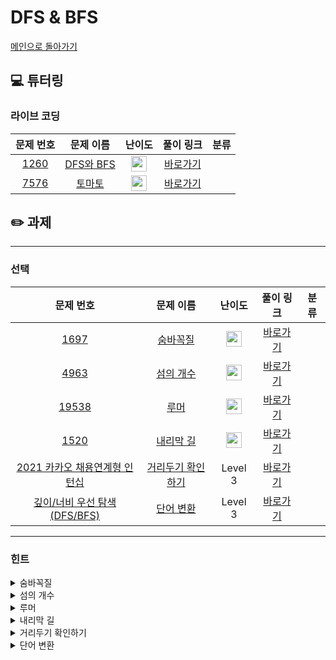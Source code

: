 # DFS & BFS

[메인으로 돌아가기](https://github.com/Altu-Bitu/Notice)

## 💻 튜터링

### 라이브 코딩

|문제 번호|문제 이름|난이도|풀이 링크|분류|
| :-----: | :-----: | :-----: | :-----: | :-----: |
|<a href="https://www.acmicpc.net/problem/1260" target="_blank">1260</a>|<a href="https://www.acmicpc.net/problem/1260" target="_blank">DFS와 BFS</a>|<img height="25px" width="25px" src="https://static.solved.ac/tier_small/9.svg"/>|[바로가기]()||
|<a href="https://www.acmicpc.net/problem/7576" target="_blank">7576</a>|<a href="https://www.acmicpc.net/problem/7576" target="_blank">토마토</a>|<img height="25px" width="25px" src="https://static.solved.ac/tier_small/10.svg"/>|[바로가기]()||

## ✏️ 과제

---

### 선택

|문제 번호|문제 이름|난이도|풀이 링크|분류|
| :-----: | :-----: | :-----: | :-----: | :-----: |
|<a href="https://www.acmicpc.net/problem/1697" target="_blank">1697</a>|<a href="https://www.acmicpc.net/problem/1697" target="_blank">숨바꼭질</a>|<img height="25px" width="25px" src="https://static.solved.ac/tier_small/10.svg"/>|[바로가기]()||
|<a href="https://www.acmicpc.net/problem/4963" target="_blank">4963</a>|<a href="https://www.acmicpc.net/problem/4963" target="_blank">섬의 개수</a>|<img height="25px" width="25px" src="https://static.solved.ac/tier_small/9.svg"/>|[바로가기]()||
|<a href="https://www.acmicpc.net/problem/19538" target="_blank">19538</a>|<a href="https://www.acmicpc.net/problem/19538" target="_blank">루머</a>|<img height="25px" width="25px" src="https://static.solved.ac/tier_small/12.svg"/>|[바로가기]()||
|<a href="https://www.acmicpc.net/problem/1520" target="_blank">1520</a>|<a href="https://www.acmicpc.net/problem/1520" target="_blank">내리막 길</a>|<img height="25px" width="25px" src="https://static.solved.ac/tier_small/12.svg"/>|[바로가기]()||
|<a href="https://programmers.co.kr/learn/courses/30/lessons/81302" target="_blank">2021 카카오 채용연계형 인턴십</a>|<a href="https://programmers.co.kr/learn/courses/30/lessons/81302" target="_blank">거리두기 확인하기</a>|Level 3|[바로가기]()||
|<a href="https://programmers.co.kr/learn/courses/30/lessons/43163" target="_blank">깊이/너비 우선 탐색(DFS/BFS)</a>|<a href="https://programmers.co.kr/learn/courses/30/lessons/43163" target="_blank">단어 변환</a>|Level 3|[바로가기]()||



---

### 힌트

<details>
<summary>숨바꼭질</summary>
<div markdown="1">
&nbsp;&nbsp;&nbsp;&nbsp;일직선 상의 이동이네요! '가장 빠른' 시간을 구하는 거니 어떤 알고리즘일지 감이 올 거예요.
</div>
</details>

<details>
<summary>섬의 개수</summary>
<div markdown="1">
&nbsp;&nbsp;&nbsp;&nbsp;영역의 개수를 구해야 하네요. 탐색을 한 번 하면 하나의 영역을 구할 수 있을 것 같아요.
</div>
</details>

<details>
<summary>루머</summary>
<div markdown="1">
&nbsp;&nbsp;&nbsp;&nbsp;"주변인의 절반 이상이 루머를 믿을 때 본인도 믿는"것이 중요해요. 믿는 주변인의 수를 구하는 건 탐색과정을 이용해 볼 수 있어요.
</div>
</details>

<details>
<summary>내리막 길</summary>
<div markdown="1">
&nbsp;&nbsp;&nbsp;&nbsp;튜터링 때 같은 문제를 소개했어요. 피피티를 다시 한 번 볼까요? 이전에 탐색한 경우를 저장하는 것이 중요해요.
</div>
</details>

<details>
<summary>거리두기 확인하기</summary>
<div markdown="1">
&nbsp;&nbsp;&nbsp;&nbsp;입력이 크지 않아요! 맨허튼 거리가 2이하라는건 어떤걸 의미할까요?
</div>
</details>

<details>
<summary>단어 변환</summary>
<div markdown="1">
&nbsp;&nbsp;&nbsp;&nbsp;가장 '짧은' 변환 과정을 찾고 있네요! 각 단어들 사이의 변환 가능 여부를 연결관계로도 표현할 수 있지 않을까요?
</div>
</details>
